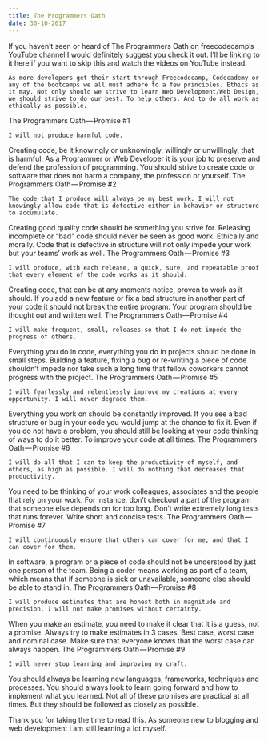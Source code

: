 ```yaml
---
title: The Programmers Oath
date: 30-10-2017
---
```


If you haven’t seen or heard of The Programmers Oath on freecodecamp’s YouTube channel I
would definitely suggest you check it out. I’ll be linking to it here if you want to skip
this and watch the videos on YouTube instead.

    As more developers get their start through Freecodecamp, Codecademy or any of the bootcamps we all must adhere to a few principles. Ethics as it may. Not only should we strive to learn Web Development/Web Design, we should strive to do our best. To help others. And to do all work as ethically as possible.

The Programmers Oath — Promise #1

    I will not produce harmful code.

Creating code, be it knowingly or unknowingly, willingly or unwillingly, that is harmful.
As a Programmer or Web Developer it is your job to preserve and defend the profession of
programming. You should strive to create code or software that does not harm a company,
the profession or yourself. The Programmers Oath — Promise #2

    The code that I produce will always be my best work. I will not knowingly allow code that is defective either in behavior or structure to accumulate.

Creating good quality code should be something you strive for. Releasing incomplete or
“bad” code should never be seen as good work. Ethically and morally. Code that is
defective in structure will not only impede your work but your teams’ work as well. The
Programmers Oath — Promise #3

    I will produce, with each release, a quick, sure, and repeatable proof that every element of the code works as it should.

Creating code, that can be at any moments notice, proven to work as it should. If you add
a new feature or fix a bad structure in another part of your code it should not break the
entire program. Your program should be thought out and written well. The Programmers
Oath — Promise #4

    I will make frequent, small, releases so that I do not impede the progress of others.

Everything you do in code, everything you do in projects should be done in small steps.
Building a feature, fixing a bug or re-writing a piece of code shouldn’t impede nor take
such a long time that fellow coworkers cannot progress with the project. The Programmers
Oath — Promise #5

    I will fearlessly and relentlessly improve my creations at every opportunity. I will never degrade them.

Everything you work on should be constantly improved. If you see a bad structure or bug in
your code you would jump at the chance to fix it. Even if you do not have a problem, you
should still be looking at your code thinking of ways to do it better. To improve your
code at all times. The Programmers Oath — Promise #6

    I will do all that I can to keep the productivity of myself, and others, as high as possible. I will do nothing that decreases that productivity.

You need to be thinking of your work colleagues, associates and the people that rely on
your work. For instance, don’t checkout a part of the program that someone else depends on
for too long. Don’t write extremely long tests that runs forever. Write short and concise
tests. The Programmers Oath — Promise #7

    I will continuously ensure that others can cover for me, and that I can cover for them.

In software, a program or a piece of code should not be understood by just one person of
the team. Being a coder means working as part of a team, which means that if someone is
sick or unavailable, someone else should be able to stand in. The Programmers
Oath — Promise #8

    I will produce estimates that are honest both in magnitude and precision. I will not make promises without certainty.

When you make an estimate, you need to make it clear that it is a guess, not a promise.
Always try to make estimates in 3 cases. Best case, worst case and nominal case. Make sure
that everyone knows that the worst case can always happen. The Programmers Oath — Promise
#9

    I will never stop learning and improving my craft.

You should always be learning new languages, frameworks, techniques and processes. You
should always look to learn going forward and how to implement what you learned. Not all
of these promises are practical at all times. But they should be followed as closely as
possible.

Thank you for taking the time to read this. As someone new to blogging and web development
I am still learning a lot myself.
